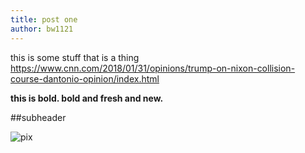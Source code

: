 ```yaml
---
title: post one
author: bw1121
---
```


this is some stuff that is a thing https://www.cnn.com/2018/01/31/opinions/trump-on-nixon-collision-course-dantonio-opinion/index.html

**this is bold. bold and fresh and new.**

##subheader

![pix](https://i.imgur.com/9HqjfB0.jpg)
